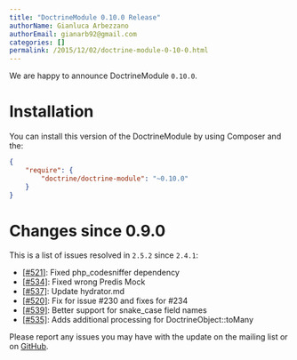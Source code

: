 ```yaml
---
title: "DoctrineModule 0.10.0 Release"
authorName: Gianluca Arbezzano
authorEmail: gianarb92@gmail.com
categories: []
permalink: /2015/12/02/doctrine-module-0-10-0.html
---
```

We are happy to announce DoctrineModule `0.10.0`.

Installation
============

You can install this version of the DoctrineModule by using Composer and
the:

```json
{
    "require": {
        "doctrine/doctrine-module": "~0.10.0"
    }
}
```

Changes since 0.9.0
===================

This is a list of issues resolved in `2.5.2` since `2.4.1`:

-   [[\#521]](https://github.com/doctrine/DoctrineModule/pull/521):
    Fixed php\_codesniffer dependency
-   [[\#534]](https://github.com/doctrine/DoctrineModule/pull/534):
    Fixed wrong Predis Mock
-   [[\#537]](https://github.com/doctrine/DoctrineModule/pull/537):
    Update hydrator.md
-   [[\#520]](https://github.com/doctrine/DoctrineModule/pull/520): Fix
    for issue \#230 and fixes for \#234
-   [[\#539]](https://github.com/doctrine/DoctrineModule/pull/539):
    Better support for snake\_case field names
-   [[\#535]](https://github.com/doctrine/DoctrineModule/pull/535): Adds
    additional processing for DoctrineObject::toMany

Please report any issues you may have with the update on the mailing
list or on
[GitHub](https://github.com/doctrine/DoctrineModule/issues).
